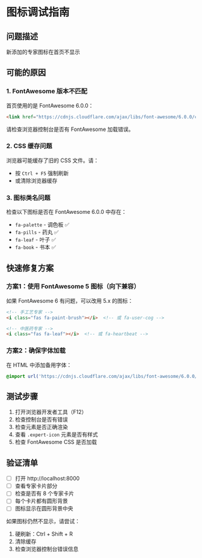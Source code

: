 # 图标调试指南

## 问题描述
新添加的专家图标在首页不显示

## 可能的原因

### 1. FontAwesome 版本不匹配
首页使用的是 FontAwesome 6.0.0：
```html
<link href="https://cdnjs.cloudflare.com/ajax/libs/font-awesome/6.0.0/css/all.min.css" rel="stylesheet" />
```

请检查浏览器控制台是否有 FontAwesome 加载错误。

### 2. CSS 缓存问题
浏览器可能缓存了旧的 CSS 文件。请：
- 按 `Ctrl + F5` 强制刷新
- 或清除浏览器缓存

### 3. 图标类名问题
检查以下图标是否在 FontAwesome 6.0.0 中存在：
- `fa-palette` - 调色板 ✅
- `fa-pills` - 药丸 ✅  
- `fa-leaf` - 叶子 ✅
- `fa-book` - 书本 ✅

## 快速修复方案

### 方案1：使用 FontAwesome 5 图标（向下兼容）
如果 FontAwesome 6 有问题，可以改用 5.x 的图标：

```html
<!-- 手工艺专家 -->
<i class="fas fa-paint-brush"></i>  <!-- 或 fa-user-cog -->

<!-- 中医药专家 -->
<i class="fas fa-leaf"></i>  <!-- 或 fa-heartbeat -->
```

### 方案2：确保字体加载
在 HTML 中添加备用字体：
```css
@import url('https://cdnjs.cloudflare.com/ajax/libs/font-awesome/6.0.0/css/all.min.css');
```

## 测试步骤

1. 打开浏览器开发者工具（F12）
2. 检查控制台是否有错误
3. 检查元素是否正确渲染
4. 查看 `.expert-icon` 元素是否有样式
5. 检查 FontAwesome CSS 是否加载

## 验证清单

- [ ] 打开 http://localhost:8000
- [ ] 查看专家卡片部分
- [ ] 检查是否有 8 个专家卡片
- [ ] 每个卡片都有圆形背景
- [ ] 图标显示在圆形背景中央

如果图标仍然不显示，请尝试：
1. 硬刷新：Ctrl + Shift + R
2. 清除缓存
3. 检查浏览器控制台错误信息

